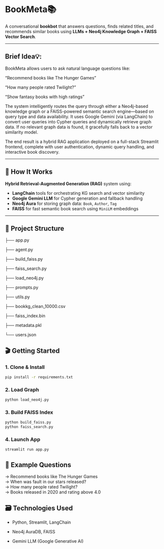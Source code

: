 # BookMeta📚
A conversational **bookbot** that answers questions, finds related titles, and recommends similar books using **LLMs + Neo4j Knowledge Graph + FAISS Vector Search**.

---

## Brief Idea💡:
BookMeta allows users to ask natural language questions like:

  “Recommend books like The Hunger Games”
  
  “How many people rated Twilight?”
  
  “Show fantasy books with high ratings”

The system intelligently routes the query through either a Neo4j-based knowledge graph or a FAISS-powered semantic search engine—based on query type and data availability. It uses Google Gemini (via LangChain) to convert user queries into Cypher queries and dynamically retrieve graph data. If no relevant graph data is found, it gracefully falls back to a vector similarity model.

The end result is a hybrid RAG application deployed on a full-stack Streamlit frontend, complete with user authentication, dynamic query handling, and interactive book discovery.

---

## 🧩 How It Works  
**Hybrid Retrieval-Augmented Generation (RAG)** system using:
- **LangChain** tools for orchestrating KG search and vector similarity
- **Google Gemini LLM** for Cypher generation and fallback handling
- **Neo4j Aura** for storing graph data: `Book`, `Author`, `Tag`
- **FAISS** for fast semantic book search using `MiniLM` embeddings

---

## 🚀 Project Structure

├── app.py

├── agent.py

├── build_faiss.py

├── faiss_search.py

├── load_neo4j.py

├── prompts.py

├── utils.py

├── bookkg_clean_10000.csv

├── faiss_index.bin

├── metadata.pkl

└── users.json

## 🎬 Getting Started

### 1. Clone & Install  
```bash
pip install -r requirements.txt
```
### 2. Load Graph
```bash
python load_neo4j.py
```
### 3. Build FAISS Index
```bash
python build_faiss.py
python faiss_search.py
```
### 4. Launch App
```bash
streamlit run app.py
```
## 💭 Example Questions

→ Recommend books like The Hunger Games  
→ When was fault in our stars released?         
→ How many people rated Twilight?  
→ Books released in 2020 and rating above 4.0

## 🗃️ Technologies Used
- Python, Streamlit, LangChain

- Neo4j AuraDB, FAISS

- Gemini LLM (Google Generative AI)


